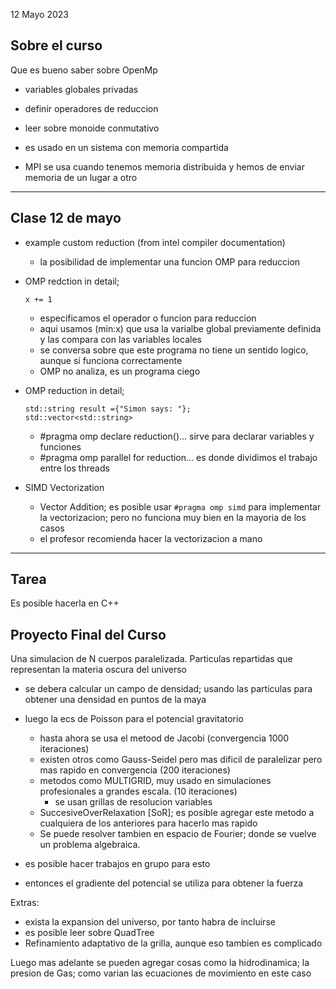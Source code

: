 12 Mayo 2023


## Sobre el curso
Que es bueno saber sobre OpenMp
- variables globales privadas
- definir operadores de reduccion 
- leer sobre monoide conmutativo
- es usado en un sistema con memoria compartida

- MPI se usa cuando tenemos memoria distribuida y hemos de enviar memoria de un lugar a otro


____

## Clase 12 de mayo
- example custom reduction (from intel compiler documentation)
    - la posibilidad de implementar una funcion OMP para reduccion
- OMP redction in detail;
    ```
    x += 1
    ```

    - especificamos el operador o funcion para reduccion
    - aqui usamos (min:x) que usa la varialbe global previamente definida y las compara con las variables locales
    - se conversa sobre que este programa no tiene un sentido logico, aunque si funciona correctamente
    - OMP no analiza, es un programa ciego

- OMP reduction in detail; 
    ```
    std::string result ={"Simon says: "};
    std::vector<std::string>
    ```

    - #pragma omp declare reduction()... sirve para declarar variables y funciones
    - #pragma omp parallel for reduction... es donde dividimos el trabajo entre los threads



- SIMD Vectorization
    - Vector Addition; es posible usar `#pragma omp simd` para implementar la vectorizacion; pero no funciona muy bien en la mayoria de los casos
    - el profesor recomienda hacer la vectorizacion a mano



___

## Tarea
Es posible hacerla en C++


## Proyecto Final del Curso
Una simulacion de N cuerpos paralelizada.
Particulas repartidas que representan la materia oscura del universo
- se debera calcular un campo de densidad; usando las particulas para obtener una densidad en puntos de la maya
- luego la ecs de Poisson para el potencial gravitatorio
    - hasta ahora se usa el metood de Jacobi (convergencia 1000 iteraciones)
    - existen otros como Gauss-Seidel pero mas dificil de paralelizar pero mas rapido en convergencia (200 iteraciones)
    - metodos como MULTIGRID, muy usado en simulaciones profesionales a grandes escala. (10 iteraciones)
        - se usan grillas de resolucion variables
    - SuccesiveOverRelaxation [SoR]; es posible agregar este metodo a cualquiera de los anteriores para hacerlo mas rapido
    - Se puede resolver tambien en espacio de Fourier; donde se vuelve un problema algebraica.

- es posible hacer trabajos en grupo para esto 
- entonces el gradiente del potencial se utiliza para obtener la fuerza

Extras:
- exista la expansion del universo, por tanto habra de incluirse
- es posible leer sobre QuadTree
- Refinamiento adaptativo de la grilla, aunque eso tambien es complicado

Luego mas adelante se pueden agregar cosas como la hidrodinamica; la presion de Gas; como varian las ecuaciones de movimiento en este caso
